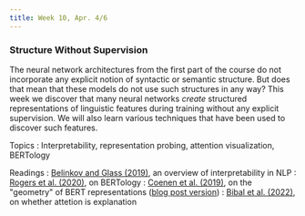 ```yaml
---
title: Week 10, Apr. 4/6
---
```


### Structure Without Supervision

The neural network architectures from the first part of the course do not incorporate any explicit notion of syntactic
or semantic structure. But does that mean that these models do not use such structures in any way? This week we discover
that many neural networks _create_ structured representations of linguistic features during training without any
explicit supervision. We will also learn various techniques that have been used to discover such features.

Topics
: Interpretability, representation probing, attention visualization, BERTology

Readings
: [Belinkov and Glass (2019)](https://direct.mit.edu/tacl/article/doi/10.1162/tacl_a_00254/43503/Analysis-Methods-in-Neural-Language-Processing-A),
an overview of interpretability in NLP
: [Rogers et al. (2020)](https://aclanthology.org/2020.tacl-1.54/), on BERTology
: [Coenen et al. (2019)](https://arxiv.org/abs/1906.02715), on the "geometry" of BERT representations ([blog post 
version](https://pair-code.github.io/interpretability/bert-tree/))
: [Bibal et al. (2022)](https://aclanthology.org/2022.acl-long.269/), on whether attetion is explanation